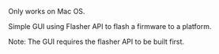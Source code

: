 Only works on Mac OS.

Simple GUI using Flasher API to flash a firmware to a platform.

Note: The GUI requires the flasher API to be built first.
